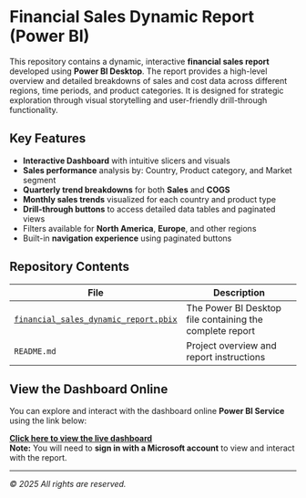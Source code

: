 # Financial Sales Dynamic Report (Power BI)

This repository contains a dynamic, interactive **financial sales report** developed using **Power BI Desktop**. The report provides a high-level overview and detailed breakdowns of sales and cost data across different regions, time periods, and product categories. It is designed for strategic exploration through visual storytelling and user-friendly drill-through functionality.


## Key Features

- **Interactive Dashboard** with intuitive slicers and visuals
- **Sales performance** analysis by: Country, Product category, and Market segment
- **Quarterly trend breakdowns** for both **Sales** and **COGS**
- **Monthly sales trends** visualized for each country and product type
- **Drill-through buttons** to access detailed data tables and paginated views
- Filters available for **North America**, **Europe**, and other regions
- Built-in **navigation experience** using paginated buttons


## Repository Contents

| File | Description |
|------|-------------|
| [`financial_sales_dynamic_report.pbix`](financial_sales_dynamic_report.pbix) | The Power BI Desktop file containing the complete report |
| `README.md` | Project overview and report instructions |


## View the Dashboard Online

You can explore and interact with the dashboard online **Power BI Service** using the link below:

**[Click here to view the live dashboard](https://app.powerbi.com/reportEmbed?reportId=6a2c39bf-39a8-4cc6-8cd3-d66f13a6ff77&autoAuth=true&ctid=90963b0c-b030-44fb-a95a-9e359af4f668)**  
**Note:** You will need to **sign in with a Microsoft account** to view and interact with the report.


---
*© 2025 All rights are reserved.*
